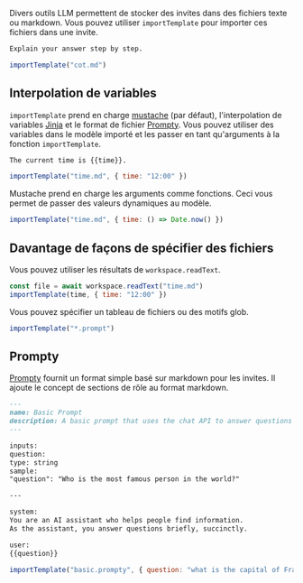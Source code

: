Divers outils LLM permettent de stocker des invites dans des fichiers texte ou markdown. Vous pouvez utiliser `importTemplate` pour importer ces fichiers dans une invite.

```markdown title="cot.md"
Explain your answer step by step.
```

```js title="tool.genai.mjs"
importTemplate("cot.md")
```

## Interpolation de variables

`importTemplate` prend en charge [mustache](https://mustache.github.io/) (par défaut), l'interpolation de variables [Jinja](https://www.npmjs.com/package/@huggingface/jinja) et le format de fichier [Prompty](https://prompty.ai/). Vous pouvez utiliser des variables dans le modèle importé et les passer en tant qu'arguments à la fonction `importTemplate`.

```markdown title="time.md"
The current time is {{time}}.
```

```js title="tool.genai.mjs"
importTemplate("time.md", { time: "12:00" })
```

Mustache prend en charge les arguments comme fonctions. Ceci vous permet de passer des valeurs dynamiques au modèle.

```js title="tool.genai.mjs"
importTemplate("time.md", { time: () => Date.now() })
```

## Davantage de façons de spécifier des fichiers

Vous pouvez utiliser les résultats de `workspace.readText`.

```js title="tool.genai.mjs"
const file = await workspace.readText("time.md")
importTemplate(time, { time: "12:00" })
```

Vous pouvez spécifier un tableau de fichiers ou des motifs glob.

```js
importTemplate("*.prompt")
```

## Prompty

[Prompty](https://prompty.ai/) fournit un format simple basé sur markdown pour les invites. Il ajoute le concept de sections de rôle au format markdown.

```markdown
---
name: Basic Prompt
description: A basic prompt that uses the chat API to answer questions
---

inputs:
question:
type: string
sample:
"question": "Who is the most famous person in the world?"

---

system:
You are an AI assistant who helps people find information.
As the assistant, you answer questions briefly, succinctly.

user:
{{question}}
```

```js title="tool.genai.mjs"
importTemplate("basic.prompty", { question: "what is the capital of France?" })
```